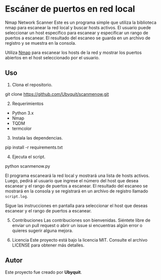 # Escáner de puertos en red local

Nmap Network Scanner
Este es un programa simple que utiliza la biblioteca nmap para escanear la red local y buscar hosts activos. El usuario puede seleccionar un host específico para escanear y especificar un rango de puertos a escanear. El resultado del escaneo se guarda en un archivo de registro y se muestra en la consola.

Utiliza [Nmap](https://nmap.org/) para escanear los hosts de la red y mostrar los puertos abiertos en el host seleccionado por el usuario.

## Uso

1. Clona el repositorio.

git clone https://github.com/Ubyquit/scanmenow.git

2. Requerimientos


- Python 3.x
- Nmap
- TQDM
- termcolor


3. Instala las dependencias.


pip install -r requirements.txt


4. Ejecuta el script.

python scanmenow.py

El programa escaneará la red local y mostrará una lista de hosts activos. Luego, pedirá al usuario que ingrese el número del host que desea escanear y el rango de puertos a escanear. El resultado del escaneo se mostrará en la consola y se registrará en un archivo de registro llamado `script.log`.

Sigue las instrucciones en pantalla para seleccionar el host que deseas escanear y el rango de puertos a escanear.

5. Contribuciones
Las contribuciones son bienvenidas. Siéntete libre de enviar un pull request o abrir un issue si encuentras algún error o quieres sugerir alguna mejora.

6. Licencia
Este proyecto está bajo la licencia MIT. Consulte el archivo LICENSE para obtener más detalles.

## Autor

Este proyecto fue creado por **Ubyquit**.